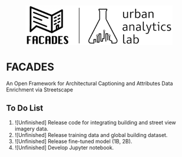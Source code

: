<p align="center">
  <picture>
    <source media="(prefers-color-scheme: dark)" srcset="https://github.com/seshing/FACADES/blob/main/icon.png?raw=true">
    <img src="https://github.com/seshing/FACADES/blob/main/icon.png?raw=true" alt="Facades logo" width="400">
  </picture>
  </p>

  # FACADES
  An Open Framework for Architectural Captioning and Attributes Data Enrichment via Streetscape

  ## To Do List
  1. ![Unfinished] Release code for integrating building and street view imagery data.
  2. ![Unfinished] Release training data and global building dataset.
  3. ![Unfinished] Release fine-tuned model (1B, 2B).
  4. ![Unfinished] Develop Jupyter notebook.
